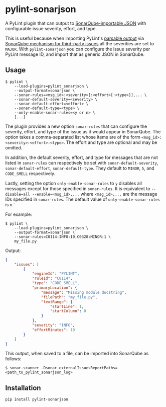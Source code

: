 # pylint-sonarjson

A PyLint plugin that can output to [SonarQube-importable JSON](https://docs.sonarqube.org/latest/analysis/generic-issue/)
with configurable issue severity, effort, and type. 

This is useful because when importing PyLint's 
[parsable output](https://pylint.pycqa.org/en/latest/user_guide/output.html#output-options)
via [SonarQube mechanism for third-party issues](https://docs.sonarqube.org/latest/analysis/external-issues/)
all the severities are set to `MAJOR`. With `pylint-sonarjson` you can configure the
issue severity per PyLint message ID, and import that as generic JSON in SonarQube.

## Usage

```
$ pylint \
    --load-plugins=pylint_sonarjson \
    --output-format=sonarjson \
    --sonar-rules=<msg_id>:<severity>[:<effort>[:<type>]],... \
    --sonar-default-severity=<severity> \
    --sonar-default-effort=<effort> \
    --sonar-default-type=<type> \
    --only-enable-sonar-rules=<y or n> \
    [...]
```

The plugin provides a new option `sonar-rules` that can configure the severity, 
effort, and type of the issue as it would appear in SonarQube. The option takes
a comma-separated list whose items are of the form `<msg_id>:<severity>:<effort>:<type>`.
The effort and type are optional and  may be omitted.

In addition, the default severity, effort, and type for messages that are not listed
in `sonar-rules` can respectively be set with `sonar-default-severity`, 
`sonar-default-effort`, `sonar-default-type`. They default to `MINOR`, `5`, and
`CODE_SMELL` respectively.

Lastly, setting the option `only-enable-sonar-rules` to `y` disables all messages
except for those specified in `sonar-rules`. It is equivalent to 
`--disable=all --enable=<msg_id>,...` where `<msg_id>,...` are the message IDs
specified in `sonar-rules`. The default value of `only-enable-sonar-rules` is `n`.`

For example:

```
$ pylint \
    --load-plugins=pylint_sonarjson \
    --output-format=sonarjson \
    --sonar-rules=C0114:INFO:10,C0328:MINOR:1 \
    my_file.py
```

Output:

```json
{
    "issues": [
        {
            "engineId": "PYLINT",
            "ruleId": "C0114",
            "type": "CODE_SMELL",
            "primaryLocation": {
                "message": "Missing module docstring",
                "filePath": "my_file.py",
                "textRange": {
                    "startLine": 1,
                    "startColumn": 0
                }
            },
            "severity": "INFO",
            "effortMinutes": 10
        }
    ]
}
```

This output, when saved to a file, can be imported into SonarQube as follows:

```
$ sonar-scanner -Dsonar.externalIssuesReportPaths=<path_to_pylint_sonarjson_log>
```

## Installation

```
pip install pylint-sonarjson
```
